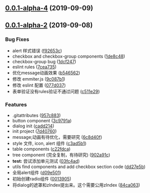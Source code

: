 ## [0.0.1-alpha-4](https://github.com/zxcvb2850/king-vue-ui/compare/0.0.1-alpha-2...0.0.1-alpha-4) (2019-09-09)



## [0.0.1-alpha-2](https://github.com/zxcvb2850/king-vue-ui/compare/7d40760...0.0.1-alpha-2) (2019-09-08)


### Bug Fixes

* alert 样式错误 ([f92653c](https://github.com/zxcvb2850/king-vue-ui/commit/f92653c))
* checkbox and checkbox-group components ([1de8c48](https://github.com/zxcvb2850/king-vue-ui/commit/1de8c48))
* checkbox-group bug ([1dcf247](https://github.com/zxcvb2850/king-vue-ui/commit/1dcf247))
* eslint rules ([7cea735](https://github.com/zxcvb2850/king-vue-ui/commit/7cea735))
* 优化message动画效果 ([b546562](https://github.com/zxcvb2850/king-vue-ui/commit/b546562))
* 修改 emmiter.js ([9c087b1](https://github.com/zxcvb2850/king-vue-ui/commit/9c087b1))
* 修改 eslint 配置 ([077d037](https://github.com/zxcvb2850/king-vue-ui/commit/077d037))
* 表单验证没有rules验证不通过问题 ([c511e29](https://github.com/zxcvb2850/king-vue-ui/commit/c511e29))


### Features

* .gitattributes ([957c883](https://github.com/zxcvb2850/king-vue-ui/commit/957c883))
* button component ([3c9791a](https://github.com/zxcvb2850/king-vue-ui/commit/3c9791a))
* dialog init ([cadd214](https://github.com/zxcvb2850/king-vue-ui/commit/cadd214))
* init project ([7d40760](https://github.com/zxcvb2850/king-vue-ui/commit/7d40760))
* message;动画有待优化，需要研究 ([6c8d40f](https://github.com/zxcvb2850/king-vue-ui/commit/6c8d40f))
* style 文件, icon, alert 组件 ([c3ad5b1](https://github.com/zxcvb2850/king-vue-ui/commit/c3ad5b1))
* table components ([c22fdca](https://github.com/zxcvb2850/king-vue-ui/commit/c22fdca))
* tree component (完全复制，有待研究) ([902a91c](https://github.com/zxcvb2850/king-vue-ui/commit/902a91c))
* **test:** 尝试添加单元测试 ([03fc4ad](https://github.com/zxcvb2850/king-vue-ui/commit/03fc4ad))
* utils find components and add checkbox section code ([dd27e5b](https://github.com/zxcvb2850/king-vue-ui/commit/dd27e5b))
* 全局alert组件 ([d09e501](https://github.com/zxcvb2850/king-vue-ui/commit/d09e501))
* 初始创建radio组件 ([0013905](https://github.com/zxcvb2850/king-vue-ui/commit/0013905))
* 将dialog的遮罩和zIndex提出来。这个需要公用zIndex ([84ca063](https://github.com/zxcvb2850/king-vue-ui/commit/84ca063))



